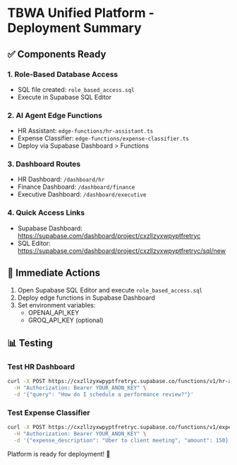 # TBWA Unified Platform - Deployment Summary

## ✅ Components Ready

### 1. Role-Based Database Access
- SQL file created: `role_based_access.sql`
- Execute in Supabase SQL Editor

### 2. AI Agent Edge Functions
- HR Assistant: `edge-functions/hr-assistant.ts`
- Expense Classifier: `edge-functions/expense-classifier.ts`
- Deploy via Supabase Dashboard > Functions

### 3. Dashboard Routes
- HR Dashboard: `/dashboard/hr`
- Finance Dashboard: `/dashboard/finance`
- Executive Dashboard: `/dashboard/executive`

### 4. Quick Access Links
- Supabase Dashboard: https://supabase.com/dashboard/project/cxzllzyxwpyptfretryc
- SQL Editor: https://supabase.com/dashboard/project/cxzllzyxwpyptfretryc/sql/new

## 🚀 Immediate Actions

1. Open Supabase SQL Editor and execute `role_based_access.sql`
2. Deploy edge functions in Supabase Dashboard
3. Set environment variables:
   - OPENAI_API_KEY
   - GROQ_API_KEY (optional)

## 📊 Testing

### Test HR Dashboard
```bash
curl -X POST https://cxzllzyxwpyptfretryc.supabase.co/functions/v1/hr-assistant \
  -H "Authorization: Bearer YOUR_ANON_KEY" \
  -d '{"query": "How do I schedule a performance review?"}'
```

### Test Expense Classifier
```bash
curl -X POST https://cxzllzyxwpyptfretryc.supabase.co/functions/v1/expense-classifier \
  -H "Authorization: Bearer YOUR_ANON_KEY" \
  -d '{"expense_description": "Uber to client meeting", "amount": 150}'
```

Platform is ready for deployment! 🎉
